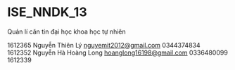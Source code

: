 # ISE_NNDK_13
Quản lí căn tin đại học khoa học tự nhiên

1612365          Nguyễn Thiên Lý                      nguyemit2012@gmail.com       0344374834         
1612352        Nguyễn Hà Hoàng Long          hoanglong16198@gmail.com   0336480099
1612339      

